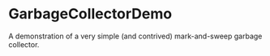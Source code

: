 # GarbageCollectorDemo
A demonstration of a very simple (and contrived) mark-and-sweep garbage collector.
